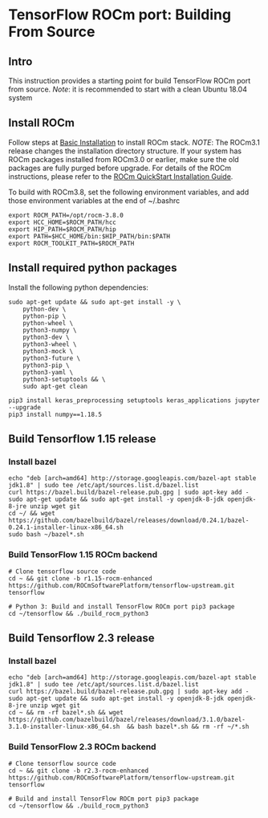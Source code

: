 # TensorFlow ROCm port: Building From Source

## Intro

This instruction provides a starting point for build TensorFlow ROCm port from source.
*Note*: it is recommended to start with a clean Ubuntu 18.04 system

## Install ROCm

Follow steps at [Basic Installation](https://github.com/ROCmSoftwarePlatform/tensorflow-upstream/blob/develop-upstream/rocm_docs/tensorflow-install-basic.md#install-rocm) to install ROCm stack.
*NOTE*: The ROCm3.1 release changes the installation directory structure. If your system has ROCm packages installed from ROCm3.0 or earlier, make sure the old packages are fully purged before upgrade.
For details of the ROCm instructions, please refer to the [ROCm QuickStart Installation Guide](https://rocmdocs.amd.com/en/latest/Installation_Guide/Installation-Guide.html).

To build with ROCm3.8, set the following environment variables, and add those environment variables at the end of ~/.bashrc 
```
export ROCM_PATH=/opt/rocm-3.8.0
export HCC_HOME=$ROCM_PATH/hcc
export HIP_PATH=$ROCM_PATH/hip
export PATH=$HCC_HOME/bin:$HIP_PATH/bin:$PATH
export ROCM_TOOLKIT_PATH=$ROCM_PATH
```

## Install required python packages

Install the following python dependencies:
```
sudo apt-get update && sudo apt-get install -y \
    python-dev \
    python-pip \
    python-wheel \
    python3-numpy \
    python3-dev \
    python3-wheel \
    python3-mock \
    python3-future \
    python3-pip \
    python3-yaml \
    python3-setuptools && \
    sudo apt-get clean

pip3 install keras_preprocessing setuptools keras_applications jupyter --upgrade
pip3 install numpy==1.18.5
```

## Build Tensorflow 1.15 release
### Install bazel

```
echo "deb [arch=amd64] http://storage.googleapis.com/bazel-apt stable jdk1.8" | sudo tee /etc/apt/sources.list.d/bazel.list
curl https://bazel.build/bazel-release.pub.gpg | sudo apt-key add -
sudo apt-get update && sudo apt-get install -y openjdk-8-jdk openjdk-8-jre unzip wget git
cd ~/ && wget https://github.com/bazelbuild/bazel/releases/download/0.24.1/bazel-0.24.1-installer-linux-x86_64.sh
sudo bash ~/bazel*.sh
```

### Build TensorFlow 1.15 ROCm backend 

```
# Clone tensorflow source code 
cd ~ && git clone -b r1.15-rocm-enhanced https://github.com/ROCmSoftwarePlatform/tensorflow-upstream.git tensorflow

# Python 3: Build and install TensorFlow ROCm port pip3 package
cd ~/tensorflow && ./build_rocm_python3
```

## Build Tensorflow 2.3 release
### Install bazel

```
echo "deb [arch=amd64] http://storage.googleapis.com/bazel-apt stable jdk1.8" | sudo tee /etc/apt/sources.list.d/bazel.list
curl https://bazel.build/bazel-release.pub.gpg | sudo apt-key add -
sudo apt-get update && sudo apt-get install -y openjdk-8-jdk openjdk-8-jre unzip wget git
cd ~ && rm -rf bazel*.sh && wget https://github.com/bazelbuild/bazel/releases/download/3.1.0/bazel-3.1.0-installer-linux-x86_64.sh  && bash bazel*.sh && rm -rf ~/*.sh
```

### Build TensorFlow 2.3 ROCm backend

```
# Clone tensorflow source code 
cd ~ && git clone -b r2.3-rocm-enhanced https://github.com/ROCmSoftwarePlatform/tensorflow-upstream.git tensorflow

# Build and install TensorFlow ROCm port pip3 package
cd ~/tensorflow && ./build_rocm_python3
```
